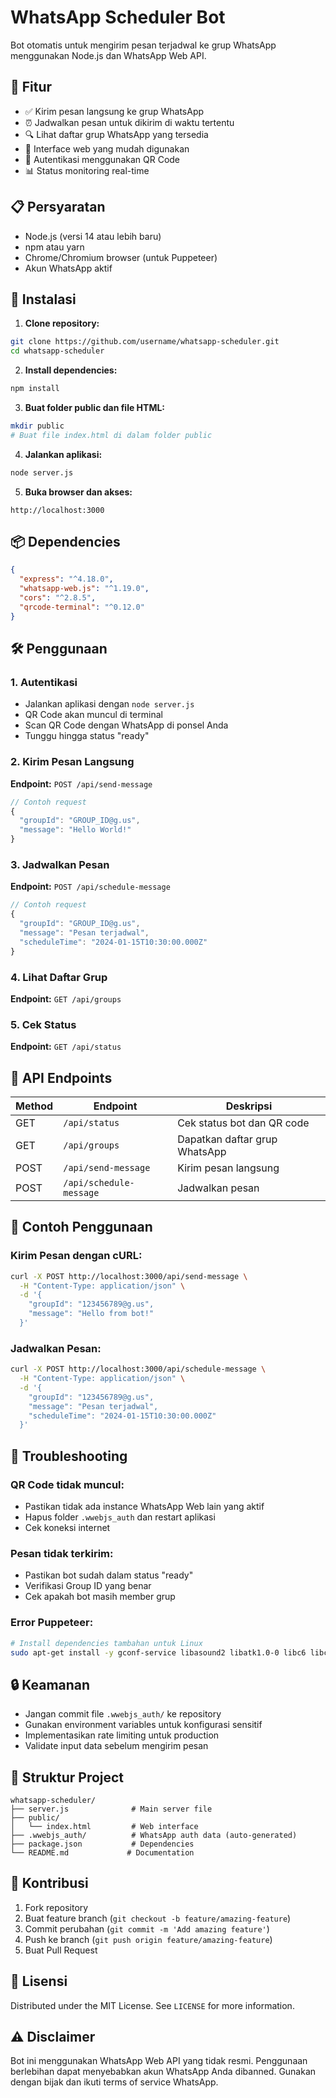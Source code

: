 # WhatsApp Scheduler Bot

Bot otomatis untuk mengirim pesan terjadwal ke grup WhatsApp menggunakan Node.js dan WhatsApp Web API.

## 🚀 Fitur

- ✅ Kirim pesan langsung ke grup WhatsApp
- ⏰ Jadwalkan pesan untuk dikirim di waktu tertentu
- 🔍 Lihat daftar grup WhatsApp yang tersedia
- 📱 Interface web yang mudah digunakan
- 🔐 Autentikasi menggunakan QR Code
- 📊 Status monitoring real-time

## 📋 Persyaratan

- Node.js (versi 14 atau lebih baru)
- npm atau yarn
- Chrome/Chromium browser (untuk Puppeteer)
- Akun WhatsApp aktif

## 🔧 Instalasi

1. **Clone repository:**
```bash
git clone https://github.com/username/whatsapp-scheduler.git
cd whatsapp-scheduler
```

2. **Install dependencies:**
```bash
npm install
```

3. **Buat folder public dan file HTML:**
```bash
mkdir public
# Buat file index.html di dalam folder public
```

4. **Jalankan aplikasi:**
```bash
node server.js
```

5. **Buka browser dan akses:**
```
http://localhost:3000
```

## 📦 Dependencies

```json
{
  "express": "^4.18.0",
  "whatsapp-web.js": "^1.19.0",
  "cors": "^2.8.5",
  "qrcode-terminal": "^0.12.0"
}
```

## 🛠️ Penggunaan

### 1. Autentikasi
- Jalankan aplikasi dengan `node server.js`
- QR Code akan muncul di terminal
- Scan QR Code dengan WhatsApp di ponsel Anda
- Tunggu hingga status "ready"

### 2. Kirim Pesan Langsung
**Endpoint:** `POST /api/send-message`

```javascript
// Contoh request
{
  "groupId": "GROUP_ID@g.us",
  "message": "Hello World!"
}
```

### 3. Jadwalkan Pesan
**Endpoint:** `POST /api/schedule-message`

```javascript
// Contoh request
{
  "groupId": "GROUP_ID@g.us",
  "message": "Pesan terjadwal",
  "scheduleTime": "2024-01-15T10:30:00.000Z"
}
```

### 4. Lihat Daftar Grup
**Endpoint:** `GET /api/groups`

### 5. Cek Status
**Endpoint:** `GET /api/status`

## 🔌 API Endpoints

| Method | Endpoint | Deskripsi |
|--------|----------|-----------|
| GET | `/api/status` | Cek status bot dan QR code |
| GET | `/api/groups` | Dapatkan daftar grup WhatsApp |
| POST | `/api/send-message` | Kirim pesan langsung |
| POST | `/api/schedule-message` | Jadwalkan pesan |

## 📝 Contoh Penggunaan

### Kirim Pesan dengan cURL:
```bash
curl -X POST http://localhost:3000/api/send-message \
  -H "Content-Type: application/json" \
  -d '{
    "groupId": "123456789@g.us",
    "message": "Hello from bot!"
  }'
```

### Jadwalkan Pesan:
```bash
curl -X POST http://localhost:3000/api/schedule-message \
  -H "Content-Type: application/json" \
  -d '{
    "groupId": "123456789@g.us",
    "message": "Pesan terjadwal",
    "scheduleTime": "2024-01-15T10:30:00.000Z"
  }'
```

## 🚨 Troubleshooting

### QR Code tidak muncul:
- Pastikan tidak ada instance WhatsApp Web lain yang aktif
- Hapus folder `.wwebjs_auth` dan restart aplikasi
- Cek koneksi internet

### Pesan tidak terkirim:
- Pastikan bot sudah dalam status "ready"
- Verifikasi Group ID yang benar
- Cek apakah bot masih member grup

### Error Puppeteer:
```bash
# Install dependencies tambahan untuk Linux
sudo apt-get install -y gconf-service libasound2 libatk1.0-0 libc6 libcairo2 libcups2 libdbus-1-3 libexpat1 libfontconfig1 libgcc1 libgconf-2-4 libgdk-pixbuf2.0-0 libglib2.0-0 libgtk-3-0 libnspr4 libpango-1.0-0 libpangocairo-1.0-0 libstdc++6 libx11-6 libx11-xcb1 libxcb1 libxcomposite1 libxcursor1 libxdamage1 libxext6 libxfixes3 libxi6 libxrandr2 libxrender1 libxss1 libxtst6 ca-certificates fonts-liberation libappindicator1 libnss3 lsb-release xdg-utils wget
```

## 🔒 Keamanan

- Jangan commit file `.wwebjs_auth/` ke repository
- Gunakan environment variables untuk konfigurasi sensitif
- Implementasikan rate limiting untuk production
- Validate input data sebelum mengirim pesan

## 📄 Struktur Project

```
whatsapp-scheduler/
├── server.js              # Main server file
├── public/
│   └── index.html         # Web interface
├── .wwebjs_auth/          # WhatsApp auth data (auto-generated)
├── package.json           # Dependencies
└── README.md             # Documentation
```

## 🤝 Kontribusi

1. Fork repository
2. Buat feature branch (`git checkout -b feature/amazing-feature`)
3. Commit perubahan (`git commit -m 'Add amazing feature'`)
4. Push ke branch (`git push origin feature/amazing-feature`)
5. Buat Pull Request

## 📜 Lisensi

Distributed under the MIT License. See `LICENSE` for more information.

## ⚠️ Disclaimer

Bot ini menggunakan WhatsApp Web API yang tidak resmi. Penggunaan berlebihan dapat menyebabkan akun WhatsApp Anda dibanned. Gunakan dengan bijak dan ikuti terms of service WhatsApp.
